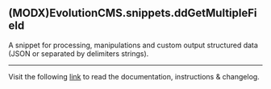 ## (MODX)EvolutionCMS.snippets.ddGetMultipleField

A snippet for processing, manipulations and custom output structured data (JSON or separated by delimiters strings).
___
Visit the following [link](http://code.divandesign.biz/modx/ddgetmultiplefield) to read the documentation, instructions & changelog.